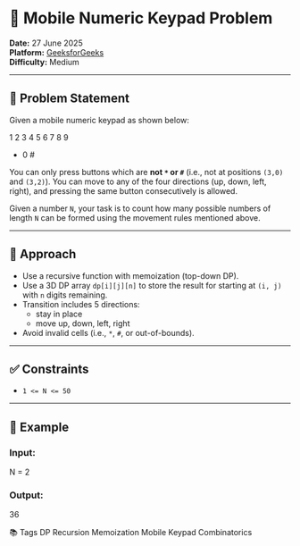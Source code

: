 # 🔢 Mobile Numeric Keypad Problem

**Date:** 27 June 2025  
**Platform:** [GeeksforGeeks](https://www.geeksforgeeks.org/problems/mobile-numeric-keypad5456/1)  
**Difficulty:** Medium

---

## 🧩 Problem Statement

Given a mobile numeric keypad as shown below:

1 2 3
4 5 6
7 8 9
* 0 #


You can only press buttons which are **not `*` or `#`** (i.e., not at positions `(3,0)` and `(3,2)`). You can move to any of the four directions (up, down, left, right), and pressing the same button consecutively is allowed.

Given a number `N`, your task is to count how many possible numbers of length `N` can be formed using the movement rules mentioned above.

---

## 🧠 Approach

- Use a recursive function with memoization (top-down DP).
- Use a 3D DP array `dp[i][j][n]` to store the result for starting at `(i, j)` with `n` digits remaining.
- Transition includes 5 directions:
  - stay in place
  - move up, down, left, right
- Avoid invalid cells (i.e., `*`, `#`, or out-of-bounds).

---

## ✅ Constraints

- `1 <= N <= 50`

---

## 🧪 Example

### Input:
N = 2

### Output:
36

📚 Tags
DP Recursion Memoization Mobile Keypad Combinatorics

